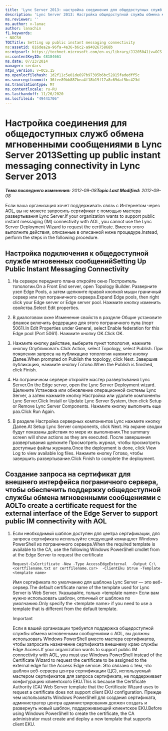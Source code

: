 ```yaml
---
title: 'Lync Server 2013: настройка соединения для общедоступных служб обмена мгновенными сообщениями'
description: 'Lync Server 2013: Настройка общедоступной службы обмена мгновенными сообщениями.'
ms.reviewer: ''
ms.author: v-lanac
author: lanachin
f1.keywords:
- NOCSH
TOCTitle: Setting up public instant messaging connectivity
ms:assetid: 816dea2a-96fa-4a36-b6c2-a9402675868b
ms:mtpsurl: https://technet.microsoft.com/en-us/library/JJ205041(v=OCS.15)
ms:contentKeyID: 48184661
ms.date: 07/23/2014
manager: serdars
mtps_version: v=OCS.15
ms.openlocfilehash: 1d2f11c5e01de697b97395b6bc52815fadedff5c
ms.sourcegitcommit: 36fee89bb887bea4f18b19f17a8c69daf5bc423d
ms.translationtype: MT
ms.contentlocale: ru-RU
ms.lasthandoff: 11/26/2020
ms.locfileid: "49441706"
---
```

# <a name="setting-up-public-instant-messaging-connectivity-in-lync-server-2013"></a><span data-ttu-id="ba9d3-103">Настройка соединения для общедоступных служб обмена мгновенными сообщениями в Lync Server 2013</span><span class="sxs-lookup"><span data-stu-id="ba9d3-103">Setting up public instant messaging connectivity in Lync Server 2013</span></span>

<div data-xmlns="http://www.w3.org/1999/xhtml">

<div class="topic" data-xmlns="http://www.w3.org/1999/xhtml" data-msxsl="urn:schemas-microsoft-com:xslt" data-cs="https://msdn.microsoft.com/">

<div data-asp="https://msdn2.microsoft.com/asp">



</div>

<div id="mainSection">

<div id="mainBody"><span data-ttu-id="ba9d3-104">

<span> </span></span><span class="sxs-lookup"><span data-stu-id="ba9d3-104">

<span> </span></span></span>

<span data-ttu-id="ba9d3-105">_**Тема последнего изменения:** 2012-09-08_</span><span class="sxs-lookup"><span data-stu-id="ba9d3-105">_**Topic Last Modified:** 2012-09-08_</span></span>

<span data-ttu-id="ba9d3-106">Если ваша организация хочет поддерживать связь с Интернетом через AOL, вы не можете запросить сертификат с помощью мастера развертывания Lync Server.</span><span class="sxs-lookup"><span data-stu-id="ba9d3-106">If your organization wants to support public instant messaging (IM) connectivity with AOL, you cannot use the Lync Server Deployment Wizard to request the certificate.</span></span> <span data-ttu-id="ba9d3-107">Вместо этого выполните действия, описанные в описанной ниже процедуре.</span><span class="sxs-lookup"><span data-stu-id="ba9d3-107">Instead, perform the steps in the following procedure.</span></span>

<div>

## <a name="setting-up-public-instant-messaging-connectivity"></a><span data-ttu-id="ba9d3-108">Настройка подключения к общедоступной службе мгновенных сообщений</span><span class="sxs-lookup"><span data-stu-id="ba9d3-108">Setting Up Public Instant Messaging Connectivity</span></span>

1.  <span data-ttu-id="ba9d3-109">На сервере переднего плана откройте окно Построитель топологии.</span><span class="sxs-lookup"><span data-stu-id="ba9d3-109">On a Front End server, open Topology Builder.</span></span> <span data-ttu-id="ba9d3-110">Разверните узел Edge Pools, а затем щелкните правой кнопкой мыши граничный сервер или пул пограничного сервера.</span><span class="sxs-lookup"><span data-stu-id="ba9d3-110">Expand Edge pools, then right click your Edge server or Edge server pool.</span></span> <span data-ttu-id="ba9d3-111">Нажмите кнопку изменить свойства.</span><span class="sxs-lookup"><span data-stu-id="ba9d3-111">Select Edit properties.</span></span>

2.  <span data-ttu-id="ba9d3-112">В диалоговом окне Изменение свойств в разделе Общие установите флажок включить федерацию для этого пограничного пула (порт 5061).</span><span class="sxs-lookup"><span data-stu-id="ba9d3-112">In Edit Properties under General, select Enable federation for this Edge pool (Port 5061).</span></span> <span data-ttu-id="ba9d3-113">Нажмите кнопку ОК.</span><span class="sxs-lookup"><span data-stu-id="ba9d3-113">Click OK.</span></span>

3.  <span data-ttu-id="ba9d3-114">Нажмите кнопку действие, выберите пункт топология, нажмите кнопку Опубликовать.</span><span class="sxs-lookup"><span data-stu-id="ba9d3-114">Click Action, select Topology, select Publish.</span></span> <span data-ttu-id="ba9d3-115">При появлении запроса на публикацию топологии нажмите кнопку Далее.</span><span class="sxs-lookup"><span data-stu-id="ba9d3-115">When prompted on Publish the topology, click Next.</span></span> <span data-ttu-id="ba9d3-116">Завершив публикацию, нажмите кнопку Готово.</span><span class="sxs-lookup"><span data-stu-id="ba9d3-116">When the Publish is finished, click Finish.</span></span>

4.  <span data-ttu-id="ba9d3-117">На пограничном сервере откройте мастер развертывания Lync Server.</span><span class="sxs-lookup"><span data-stu-id="ba9d3-117">On the Edge server, open the Lync Server Deployment wizard.</span></span> <span data-ttu-id="ba9d3-118">Щелкните Установка или обновление операционной системы Lync Server, а затем нажмите кнопку Настройка или удалите компоненты Lync Server.</span><span class="sxs-lookup"><span data-stu-id="ba9d3-118">Click Install or Update Lync Server System, then click Setup or Remove Lync Server Components.</span></span> <span data-ttu-id="ba9d3-119">Нажмите кнопку выполнить еще раз.</span><span class="sxs-lookup"><span data-stu-id="ba9d3-119">Click Run Again.</span></span>

5.  <span data-ttu-id="ba9d3-120">В разделе Настройка серверных компонентов Lync нажмите кнопку Далее.</span><span class="sxs-lookup"><span data-stu-id="ba9d3-120">At Setup Lync Server components, click Next.</span></span> <span data-ttu-id="ba9d3-121">На экране сводки будут показаны действия по мере их выполнения.</span><span class="sxs-lookup"><span data-stu-id="ba9d3-121">The summary screen will show actions as they are executed.</span></span> <span data-ttu-id="ba9d3-122">После завершения развертывания щелкните Просмотреть журнал, чтобы просмотреть доступные файлы журнала.</span><span class="sxs-lookup"><span data-stu-id="ba9d3-122">Once the deployment is done, click View Log to view available log files.</span></span> <span data-ttu-id="ba9d3-123">Нажмите кнопку Готово, чтобы завершить развертывание.</span><span class="sxs-lookup"><span data-stu-id="ba9d3-123">Click Finish to complete the deployment.</span></span>

</div>

<div>

## <a name="to-create-a-certificate-request-for-the-external-interface-of-the-edge-server-to-support-public-im-connectivity-with-aol"></a><span data-ttu-id="ba9d3-124">Создание запроса на сертификат для внешнего интерфейса пограничного сервера, чтобы обеспечить поддержку общедоступной службы обмена мгновенными сообщениями с AOL</span><span class="sxs-lookup"><span data-stu-id="ba9d3-124">To create a certificate request for the external interface of the Edge Server to support public IM connectivity with AOL</span></span>

1.  <span data-ttu-id="ba9d3-125">Если необходимый шаблон доступен для центра сертификации, для запроса сертификата используйте следующий командлет Windows PowerShell из пограничного сервера.</span><span class="sxs-lookup"><span data-stu-id="ba9d3-125">When the required template is available to the CA, use the following Windows PowerShell cmdlet from at the Edge Server to request the certificate</span></span>
    
        Request-CsCertificate -New -Type AccessEdgeExternal  -Output C:\ <certfilename.txt or certfilename.csr>  -ClientEku $true -Template <template name>
    
    <span data-ttu-id="ba9d3-126">Имя сертификата по умолчанию для шаблона Lync Server — это веб-сервер.</span><span class="sxs-lookup"><span data-stu-id="ba9d3-126">The default certificate name of the template used for Lync Server is Web Server.</span></span> <span data-ttu-id="ba9d3-127">Указывайте, только \<template name\> Если вам нужно использовать шаблон, отличный от шаблона по умолчанию.</span><span class="sxs-lookup"><span data-stu-id="ba9d3-127">Only specify the \<template name\> if you need to use a template that is different from the default template.</span></span>
    
    <div>
    

    > [!IMPORTANT]  
    > <span data-ttu-id="ba9d3-128">Если в вашей организации требуется поддержка общедоступной службы обмена мгновенными сообщениями с AOL, вы должны использовать Windows PowerShell вместо мастера сертификатов, чтобы запросить назначение сертификата внешнему краю службы Edge Access.</span><span class="sxs-lookup"><span data-stu-id="ba9d3-128">If your organization wants to support public IM connectivity with AOL, you must use Windows PowerShell instead of the Certificate Wizard to request the certificate to be assigned to the external edge for the Access Edge service.</span></span> <span data-ttu-id="ba9d3-129">Это связано с тем, что шаблон веб-сервера центра сертификации (ЦС), используемый мастером сертификатов для запроса сертификата, не поддерживает конфигурацию клиентского EKU.</span><span class="sxs-lookup"><span data-stu-id="ba9d3-129">This is because the Certificate Authority (CA) Web Server template that the Certificate Wizard uses to request a certificate does not support client EKU configuration.</span></span> <span data-ttu-id="ba9d3-130">Прежде чем использовать Windows PowerShell для создания сертификата, администратор центра администрирования должен создать и развернуть новый шаблон, поддерживающий клиентское EKU.</span><span class="sxs-lookup"><span data-stu-id="ba9d3-130">Before using Windows PowerShell to create the certificate, the CA administrator must create and deploy a new template that supports client EKU.</span></span>

    
    <span data-ttu-id="ba9d3-131"></div>

</div>

</div>

<span> </span>

</div>

</div>

</span><span class="sxs-lookup"><span data-stu-id="ba9d3-131"></div>

</div>

</div>

<span> </span>

</div>

</div>

</span></span></div>

